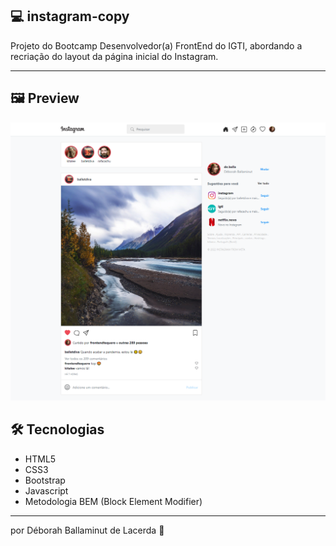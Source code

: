## 💻 instagram-copy
Projeto do Bootcamp Desenvolvedor(a) FrontEnd do IGTI, abordando a recriação do layout da página inicial do Instagram.

---

## 🖼️ Preview
![](https://github.com/deballa/instagram-copy/blob/master/assets/images/preview-instagram.png)


## 🛠 Tecnologias

- HTML5
- CSS3
- Bootstrap
- Javascript
- Metodologia BEM (Block Element Modifier)

---

por Déborah Ballaminut de Lacerda 💜 